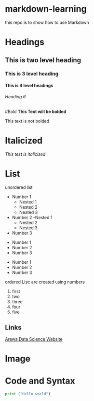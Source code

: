 # markdown-learning
this repo is to show how to use Markdown


# Headings
## This is two level heading
### This is 3 level heading 
#### This is 4 level headings
###### Heading 6

#Bold
**This Text will be bolded**

This text is not bolded

#  Italicized

_This test is italicised_

# List

unordered list

- Number 1
  - Nested 1
  - Nested 2
  - Neated 3
- Number 2
   -Nested 1
   - Nested 2
   - Nested 3
- Number 3

* Number 1
* Number 2
* Number 3

+  Number 1
+  Number 2
+  Number 3

 
ordered List: are created using numbers
1. first
2. two
3. three
4. four
5. five

## Links

[Arewa Data Science Website](https://github.com/arewadataScience/python-programming-fellowship)

# Image 

# Code and Syntax

```python
print ("Hello world")
```


